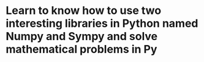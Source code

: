 # Learn to know how to use two interesting libraries in Python named Numpy and Sympy and solve mathematical problems in Py

